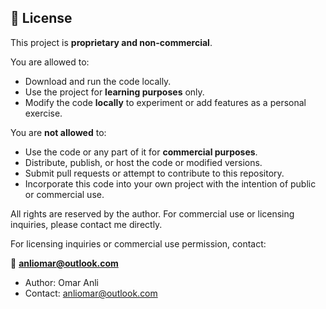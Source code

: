 ## 📄 License

This project is **proprietary and non-commercial**.

You are allowed to:
- Download and run the code locally.
- Use the project for **learning purposes** only.
- Modify the code **locally** to experiment or add features as a personal exercise.

You are **not allowed** to:
- Use the code or any part of it for **commercial purposes**.
- Distribute, publish, or host the code or modified versions.
- Submit pull requests or attempt to contribute to this repository.
- Incorporate this code into your own project with the intention of public or commercial use.

All rights are reserved by the author. For commercial use or licensing inquiries, please contact me directly.

For licensing inquiries or commercial use permission, contact:

📧 **anliomar@outlook.com**

- Author: Omar Anli
- Contact: anliomar@outlook.com